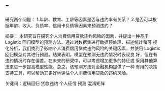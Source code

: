# -
研究两个问题：
1.年龄、教育、工龄等因素是否与违约率有关系？ 2.是否可以根据年龄、收入、负债率、信用卡负债等因素来预测违约？


摘要：
本研究旨在探究个人消费信用贷款违约风险的因素，并提出一种基于
Logistic 回归模型的预测方法。通过对数据集进行数据预处理、描述统计和可
视化分析，我们找到了影响个人消费信用贷款违约风险的关键因素，并使用
Logistic 回归模型对其进行预测。结果表明，模型在预测无违约情况时表现良
好，但在有违约情况时存在偏差。在未来的研究中，可以考虑增加更多的特征或
采用其他算法来进一步提高模型性能。总之，该预测方法对金融机构提供了一种
有用的决策支持工具，可以帮助其更好地评估个人消费信用贷款的违约风险。


关键词：逻辑回归 贷款违约 个人征信 预测 混淆矩阵

